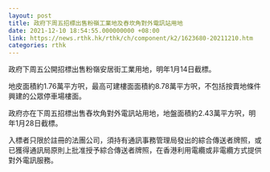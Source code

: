 ```yaml
---
layout: post
title: 政府下周五招標出售粉嶺工業地及舂坎角對外電訊站用地
date: 2021-12-10 18:54:55.000000000 +08:00
link: https://news.rthk.hk/rthk/ch/component/k2/1623680-20211210.htm
categories: rthk
---
```


政府下周五公開招標出售粉嶺安居街工業用地，明年1月14日截標。

地皮面積約1.76萬平方呎，最高可建樓面面積約8.78萬平方呎，不包括按賣地條件興建的公眾停車場樓面。

政府亦在下周五招標出售舂坎角對外電訊站用地，地盤面積約2.43萬平方呎，明年1月28日截標。

入標者只限於註冊的法團公司，須持有通訊事務管理局發出的綜合傳送者牌照，或已獲得通訊局原則上批准授予綜合傳送者牌照，在香港利用電纜或非電纜方式提供對外電訊服務。
